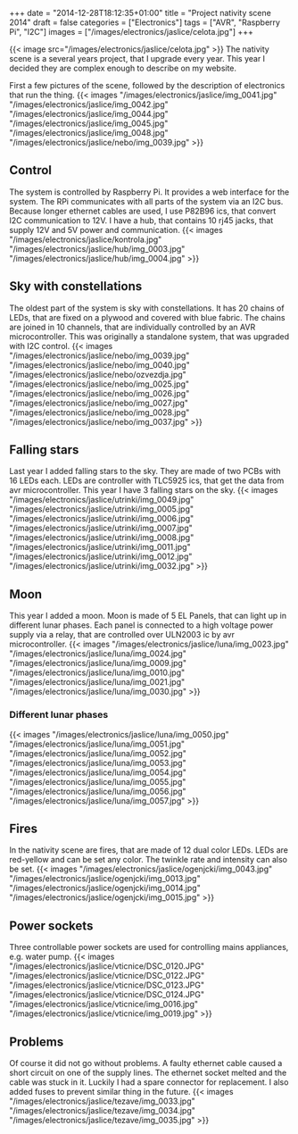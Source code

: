 +++
date = "2014-12-28T18:12:35+01:00"
title = "Project nativity scene 2014"
draft = false
categories = ["Electronics"]
tags = ["AVR", "Raspberry Pi", "I2C"]
images = ["/images/electronics/jaslice/celota.jpg"]
+++

{{< image src="/images/electronics/jaslice/celota.jpg" >}}
The nativity scene is a several years project, that I upgrade every year. This year I decided they are complex enough to describe on my website.

First a few pictures of the scene, followed by the description of electronics that run the thing.
{{< images "/images/electronics/jaslice/img_0041.jpg" "/images/electronics/jaslice/img_0042.jpg" "/images/electronics/jaslice/img_0044.jpg" "/images/electronics/jaslice/img_0045.jpg" "/images/electronics/jaslice/img_0048.jpg" "/images/electronics/jaslice/nebo/img_0039.jpg" >}}

## Control
The system is controlled by Raspberry Pi. It provides a web interface for the system. The RPi communicates with all parts of the system via an I2C bus. Because longer ethernet cables are used, I use P82B96 ics, that convert I2C communication to 12V. I have a hub, that contains 10 rj45 jacks, that supply 12V and 5V power and communication.
{{< images "/images/electronics/jaslice/kontrola.jpg" "/images/electronics/jaslice/hub/img_0003.jpg" "/images/electronics/jaslice/hub/img_0004.jpg" >}}

## Sky with constellations

The oldest part of the system is sky with constellations. It has 20 chains of LEDs, that are fixed on a plywood and covered with blue fabric. The chains are joined in 10 channels, that are individually controlled by an AVR microcontroller. This was originally a standalone system, that was upgraded with I2C control.
{{< images "/images/electronics/jaslice/nebo/img_0039.jpg" "/images/electronics/jaslice/nebo/img_0040.jpg" "/images/electronics/jaslice/nebo/ozvezdja.jpg" "/images/electronics/jaslice/nebo/img_0025.jpg" "/images/electronics/jaslice/nebo/img_0026.jpg" "/images/electronics/jaslice/nebo/img_0027.jpg" "/images/electronics/jaslice/nebo/img_0028.jpg" "/images/electronics/jaslice/nebo/img_0037.jpg" >}}

## Falling stars

Last year I added falling stars to the sky. They are made of two PCBs with 16 LEDs each. LEDs are controller with TLC5925 ics, that get the data from avr microcontroller. This year I have 3 falling stars on the sky.
{{< images "/images/electronics/jaslice/utrinki/img_0049.jpg" "/images/electronics/jaslice/utrinki/img_0005.jpg" "/images/electronics/jaslice/utrinki/img_0006.jpg" "/images/electronics/jaslice/utrinki/img_0007.jpg" "/images/electronics/jaslice/utrinki/img_0008.jpg" "/images/electronics/jaslice/utrinki/img_0011.jpg" "/images/electronics/jaslice/utrinki/img_0012.jpg" "/images/electronics/jaslice/utrinki/img_0032.jpg" >}}

## Moon
This year I added a moon. Moon is made of 5 EL Panels, that can light up in different lunar phases. Each panel is connected to a high voltage power supply via a relay, that are controlled over ULN2003 ic by avr microcontroller.
{{< images "/images/electronics/jaslice/luna/img_0023.jpg" "/images/electronics/jaslice/luna/img_0024.jpg" "/images/electronics/jaslice/luna/img_0009.jpg" "/images/electronics/jaslice/luna/img_0010.jpg" "/images/electronics/jaslice/luna/img_0021.jpg" "/images/electronics/jaslice/luna/img_0030.jpg" >}}

### Different lunar phases
{{< images "/images/electronics/jaslice/luna/img_0050.jpg" "/images/electronics/jaslice/luna/img_0051.jpg" "/images/electronics/jaslice/luna/img_0052.jpg" "/images/electronics/jaslice/luna/img_0053.jpg" "/images/electronics/jaslice/luna/img_0054.jpg" "/images/electronics/jaslice/luna/img_0055.jpg" "/images/electronics/jaslice/luna/img_0056.jpg" "/images/electronics/jaslice/luna/img_0057.jpg" >}}

## Fires
In the nativity scene are fires, that are made of 12 dual color LEDs. LEDs are red-yellow and can be set any color. The twinkle rate and intensity can also be set.
{{< images "/images/electronics/jaslice/ogenjcki/img_0043.jpg" "/images/electronics/jaslice/ogenjcki/img_0013.jpg" "/images/electronics/jaslice/ogenjcki/img_0014.jpg" "/images/electronics/jaslice/ogenjcki/img_0015.jpg" >}}

## Power sockets
Three controllable power sockets are used for controlling mains appliances, e.g. water pump.
{{< images "/images/electronics/jaslice/vticnice/DSC_0120.JPG" "/images/electronics/jaslice/vticnice/DSC_0122.JPG" "/images/electronics/jaslice/vticnice/DSC_0123.JPG" "/images/electronics/jaslice/vticnice/DSC_0124.JPG" "/images/electronics/jaslice/vticnice/img_0016.jpg" "/images/electronics/jaslice/vticnice/img_0019.jpg" >}}

## Problems
Of course it did not go without problems. A faulty ethernet cable caused a short circuit on one of the supply lines. The ethernet socket melted and the cable was stuck in it. Luckily I had a spare connector for replacement. I also added fuses to prevent similar thing in the future.
{{< images "/images/electronics/jaslice/tezave/img_0033.jpg" "/images/electronics/jaslice/tezave/img_0034.jpg" "/images/electronics/jaslice/tezave/img_0035.jpg" >}}
